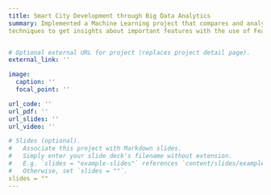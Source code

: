 ```yaml
---
title: Smart City Development through Big Data Analytics
summary: Implemented a Machine Learning project that compares and analyzes various ML models to predict road accident severity.Further, boosted the accuracy of the model by almost 85% with the use of hyper-parameter tuning and evaluated models using cross-validation
techniques to get insights about important features with the use of Feature Importance.


# Optional external URL for project (replaces project detail page).
external_link: ''

image:
  caption: ''
  focal_point: ''

url_code: ''
url_pdf: ''
url_slides: ''
url_video: ''

# Slides (optional).
#   Associate this project with Markdown slides.
#   Simply enter your slide deck's filename without extension.
#   E.g. `slides = "example-slides"` references `content/slides/example-slides.md`.
#   Otherwise, set `slides = ""`.
slides = ""
---
```

